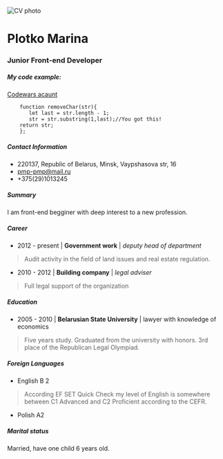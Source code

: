 ![CV photo](https://cosplayfu-website.s3.amazonaws.com/_Photo/character/mini/13974_249374.jpg) 
  # Plotko Marina 
 ### Junior Front-end Developer 
 ##### My code example: 
 [Codewars acaunt](https://www.codewars.com/users/Plotko/completed_solutions) 
 ```````
     function removeChar(str){
        let last = str.length - 1; 
        str = str.substring(1,last);//You got this!
     return str;
     };
 ``````` 
 
 ##### Contact Information 
  - 220137, Republic of Belarus, Minsk, Vaypshasova str, 16
  - pmp-pmp@mail.ru 
  - +375(29)1013245 
 
 ##### Summary   
 I am  front-end begginer with deep interest to a new profession. 
 
 ##### Career 
 
 * 2012 - present | **Government work** | _deputy head of department_ 
 
 > Audit activity in the field of land issues and real estate regulation.
   
 * 2010 - 2012   | **Building company** | _legal adviser_ 
 > Full legal support of the organization
 
 ##### Education 
 
 * 2005 - 2010   | **Belarusian State University** | lawyer with knowledge of economics 
  > Five years study. Graduated from the university with honors. 3rd place of the Republican Legal Olympiad.
 ##### Foreign Languages
 * English B 2
 > According EF SET Quick Check my level of English is 
 > somewhere between C1 Advanced and C2 Proficient according to the CEFR. 
 * Polish A2
 ##### Marital status 
 Married, have one child 6 years old.
